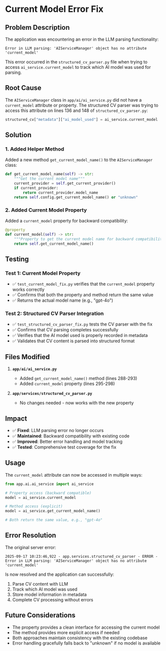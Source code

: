 # Current Model Error Fix

## Problem Description

The application was encountering an error in the LLM parsing functionality:

```
Error in LLM parsing: 'AIServiceManager' object has no attribute 'current_model'
```

This error occurred in the `structured_cv_parser.py` file when trying to access `ai_service.current_model` to track which AI model was used for parsing.

## Root Cause

The `AIServiceManager` class in `app/ai/ai_service.py` did not have a `current_model` attribute or property. The structured CV parser was trying to access this attribute on lines 136 and 148 of `structured_cv_parser.py`:

```python
structured_cv["metadata"]["ai_model_used"] = ai_service.current_model
```

## Solution

### 1. Added Helper Method

Added a new method `get_current_model_name()` to the `AIServiceManager` class:

```python
def get_current_model_name(self) -> str:
    """Get the current model name"""
    current_provider = self.get_current_provider()
    if current_provider:
        return current_provider.model_name
    return self.config.get_current_model_name() or "unknown"
```

### 2. Added Current Model Property

Added a `current_model` property for backward compatibility:

```python
@property
def current_model(self) -> str:
    """Property to get the current model name for backward compatibility"""
    return self.get_current_model_name()
```

## Testing

### Test 1: Current Model Property
- ✅ `test_current_model_fix.py` verifies that the `current_model` property works correctly
- ✅ Confirms that both the property and method return the same value
- ✅ Returns the actual model name (e.g., "gpt-4o")

### Test 2: Structured CV Parser Integration
- ✅ `test_structured_cv_parser_fix.py` tests the CV parser with the fix
- ✅ Confirms that CV parsing completes successfully
- ✅ Verifies that the AI model used is properly recorded in metadata
- ✅ Validates that CV content is parsed into structured format

## Files Modified

1. **`app/ai/ai_service.py`**
   - Added `get_current_model_name()` method (lines 288-293)
   - Added `current_model` property (lines 295-298)

2. **`app/services/structured_cv_parser.py`**
   - No changes needed - now works with the new property

## Impact

- ✅ **Fixed**: LLM parsing error no longer occurs
- ✅ **Maintained**: Backward compatibility with existing code
- ✅ **Improved**: Better error handling and model tracking
- ✅ **Tested**: Comprehensive test coverage for the fix

## Usage

The `current_model` attribute can now be accessed in multiple ways:

```python
from app.ai.ai_service import ai_service

# Property access (backward compatible)
model = ai_service.current_model

# Method access (explicit)
model = ai_service.get_current_model_name()

# Both return the same value, e.g., "gpt-4o"
```

## Error Resolution

The original server error:
```
2025-09-17 10:23:46,922 - app.services.structured_cv_parser - ERROR - Error in LLM parsing: 'AIServiceManager' object has no attribute 'current_model'
```

Is now resolved and the application can successfully:
1. Parse CV content with LLM
2. Track which AI model was used
3. Store model information in metadata
4. Complete CV processing without errors

## Future Considerations

- The property provides a clean interface for accessing the current model
- The method provides more explicit access if needed
- Both approaches maintain consistency with the existing codebase
- Error handling gracefully falls back to "unknown" if no model is available